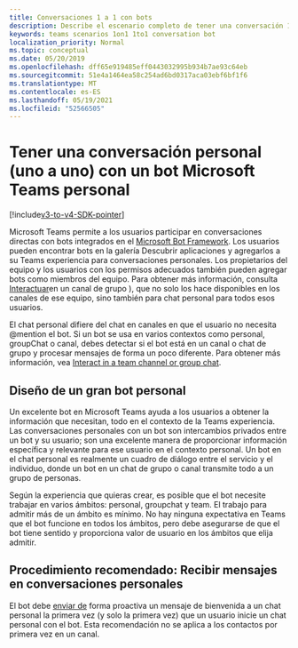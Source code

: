 ```yaml
---
title: Conversaciones 1 a 1 con bots
description: Describe el escenario completo de tener una conversación 1 a 1 con un bot en Microsoft Teams
keywords: teams scenarios 1on1 1to1 conversation bot
localization_priority: Normal
ms.topic: conceptual
ms.date: 05/20/2019
ms.openlocfilehash: dff65e919485eff0443032995b934b7ae93c64eb
ms.sourcegitcommit: 51e4a1464ea58c254ad6bd0317aca03ebf6bf1f6
ms.translationtype: MT
ms.contentlocale: es-ES
ms.lasthandoff: 05/19/2021
ms.locfileid: "52566505"
---
```

# <a name="have-a-personal-one-on-one-conversation-with-a-microsoft-teams-bot"></a>Tener una conversación personal (uno a uno) con un bot Microsoft Teams personal

[!include[v3-to-v4-SDK-pointer](~/includes/v3-to-v4-pointer-bots.md)]

Microsoft Teams permite a los usuarios participar en conversaciones directas con bots integrados en el [Microsoft Bot Framework](/azure/bot-service/?view=azure-bot-service-3.0&preserve-view=true). Los usuarios pueden encontrar bots en la galería Descubrir aplicaciones y agregarlos a su Teams experiencia para conversaciones personales. Los propietarios del equipo y los usuarios con los permisos adecuados también pueden agregar bots como miembros del equipo. Para obtener más información, consulta [Interactuar](~/resources/bot-v3/bot-conversations/bots-conv-channel.md)en un canal de grupo ), que no solo los hace disponibles en los canales de ese equipo, sino también para chat personal para todos esos usuarios.

El chat personal difiere del chat en canales en que el usuario no necesita @mention el bot. Si un bot se usa en varios contextos como personal, groupChat o canal, debes detectar si el bot está en un canal o chat de grupo y procesar mensajes de forma un poco diferente. Para obtener más información, vea [Interact in a team channel or group chat](~/resources/bot-v3/bot-conversations/bots-conv-proactive.md).

## <a name="designing-a-great-personal-bot"></a>Diseño de un gran bot personal

Un excelente bot en Microsoft Teams ayuda a los usuarios a obtener la información que necesitan, todo en el contexto de la Teams experiencia. Las conversaciones personales con un bot son intercambios privados entre un bot y su usuario; son una excelente manera de proporcionar información específica y relevante para ese usuario en el contexto personal. Un bot en el chat personal es realmente un cuadro de diálogo entre el servicio y el individuo, donde un bot en un chat de grupo o canal transmite todo a un grupo de personas.

Según la experiencia que quieras crear, es posible que el bot necesite trabajar en varios ámbitos: personal, groupchat y team. El trabajo para admitir más de un ámbito es mínimo. No hay ninguna expectativa en Teams que el bot funcione en todos los ámbitos, pero debe asegurarse de que el bot tiene sentido y proporciona valor de usuario en los ámbitos que elija admitir.

## <a name="best-practice-welcome-messages-in-personal-conversations"></a>Procedimiento recomendado: Recibir mensajes en conversaciones personales

El bot debe [enviar de](~/resources/bot-v3/bot-conversations/bots-conv-proactive.md) forma proactiva un mensaje de bienvenida a un chat personal la primera vez (y solo la primera vez) que un usuario inicie un chat personal con el bot. Esta recomendación no se aplica a los contactos por primera vez en un canal.
